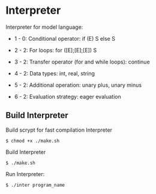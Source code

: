 # Interpreter

Interpreter for model language:

  * 1 - 0: Conditional operator: if (E) S else S

  * 2 - 2: For loops: for ([E];[E];[E]) S

  * 3 - 2: Transfer operator (for and while loops): continue

  * 4 - 2: Data types: int, real, string

  * 5 - 2: Additional operation: unary plus, unary minus

  * 6 - 2: Evaluation strategy: eager evaluation

## Build Interpreter

Build scrypt for fast compilation Interpreter  

    $ chmod +x ./make.sh

Build Interpreter

    $ ./make.sh

Run Interpreter:

    $ ./inter program_name
